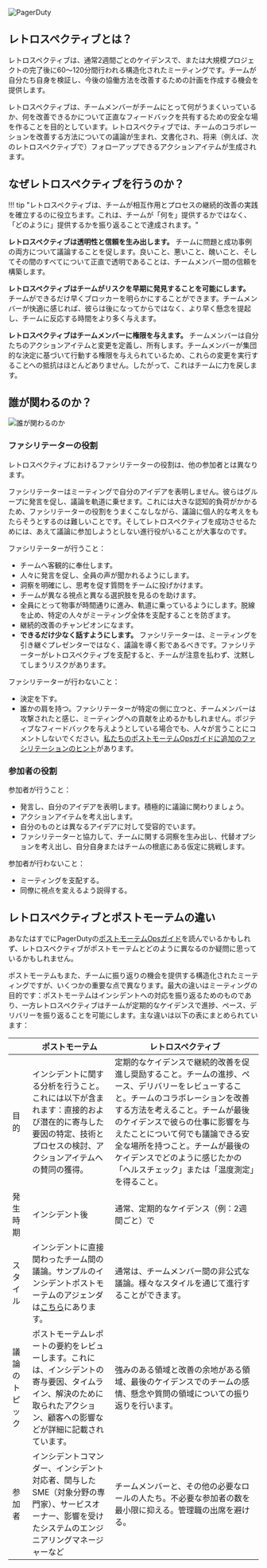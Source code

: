 ![PagerDuty](/assets/images/headers/Retros-GettingStarted.png)

## レトロスペクティブとは？
レトロスペクティブは、通常2週間ごとのケイデンスで、または大規模プロジェクトの完了後に60〜120分間行われる構造化されたミーティングです。チームが自分たち自身を検証し、今後の協働方法を改善するための計画を作成する機会を提供します。

レトロスペクティブは、チームメンバーがチームにとって何がうまくいっているか、何を改善できるかについて正直なフィードバックを共有するための安全な場を作ることを目的としています。レトロスペクティブでは、チームのコラボレーションを改善する方法についての議論が生まれ、文書化され、将来（例えば、次のレトロスペクティブで）フォローアップできるアクションアイテムが生成されます。

## なぜレトロスペクティブを行うのか？

!!! tip "レトロスペクティブは、チームが相互作用とプロセスの継続的改善の実践を確立するのに役立ちます。これは、チームが「何を」提供するかではなく、「どのように」提供するかを振り返ることで達成されます。"

**レトロスペクティブは透明性と信頼を生み出します。** チームに問題と成功事例の両方について議論することを促します。良いこと、悪いこと、醜いこと、そしてその間のすべてについて正直で透明であることは、チームメンバー間の信頼を構築します。

**レトロスペクティブはチームがリスクを早期に発見することを可能にします。** チームができるだけ早くブロッカーを明らかにすることができます。チームメンバーが快適に感じれば、彼らは後になってからではなく、より早く懸念を提起し、チームに反応する時間をより多く与えます。

**レトロスペクティブはチームメンバーに権限を与えます。** チームメンバーは自分たちのアクションアイテムと変更を定義し、所有します。チームメンバーが集団的な決定に基づいて行動する権限を与えられているため、これらの変更を実行することへの抵抗はほとんどありません。したがって、これはチームに力を戻します。

## 誰が関わるのか？

![誰が関わるのか](/assets/images/whos_involved_in_a_retro.png)

### ファシリテーターの役割
レトロスペクティブにおけるファシリテーターの役割は、他の参加者とは異なります。

ファシリテーターはミーティングで自分のアイデアを表明しません。彼らはグループに発言を促し、議論を軌道に乗せます。これには大きな認知的負荷がかかるため、ファシリテーターの役割をうまくこなしながら、議論に個人的な考えをもたらそうとするのは難しいことです。そしてレトロスペクティブを成功させるためには、あえて議論に参加しようとしない進行役がいることが大事なのです。

ファシリテーターが行うこと：

- チームへ客観的に奉仕します。
- 人々に発言を促し、全員の声が聞かれるようにします。
- 洞察を明確にし、思考を促す質問をチームに投げかけます。
- チームが異なる視点と異なる選択肢を見るのを助けます。
- 全員にとって物事が時間通りに進み、軌道に乗っているようにします。脱線を止め、特定の人々がミーティング全体を支配することを防ぎます。
- 継続的改善のチャンピオンになます。
- **できるだけ少なく話すようにします。** ファシリテーターは、ミーティングを引き継ぐプレゼンターではなく、議論を導く影であるべきです。ファシリテーターがレトロスペクティブを支配すると、チームが注意を払わず、沈黙してしまうリスクがあります。

ファシリテーターが行わないこと：

- 決定を下す。
- 誰かの肩を持つ。ファシリテーターが特定の側に立つと、チームメンバーは攻撃されたと感じ、ミーティングへの貢献を止めるかもしれません。ポジティブなフィードバックを与えようとしている場合でも、人々が言うことにコメントしないでください。[私たちのポストモーテムOpsガイドに追加のファシリテーションのヒント](https://postmortems.pagerduty.com/meeting/#facilitation-tips)があります。

### 参加者の役割

参加者が行うこと：

- 発言し、自分のアイデアを表明します。積極的に議論に関わりましょう。
- アクションアイテムを考え出します。
- 自分のものとは異なるアイデアに対して受容的でいます。
- ファシリテーターと協力して、チームに関する洞察を生み出し、代替オプションを考え出し、自分自身またはチームの根底にある仮定に挑戦します。

参加者が行わないこと：

- ミーティングを支配する。
- 同僚に視点を変えるよう説得する。

## レトロスペクティブとポストモーテムの違い
あなたはすでにPagerDutyの[ポストモーテムOpsガイド](https://postmortems.pagerduty.co.jp/)を読んでいるかもしれず、レトロスペクティブがポストモーテムとどのように異なるのか疑問に思っているかもしれません。

ポストモーテムもまた、チームに振り返りの機会を提供する構造化されたミーティングですが、いくつかの重要な点で異なります。最大の違いはミーティングの目的です：ポストモーテムはインシデントへの対応を振り返るためのものであり、一方レトロスペクティブはチームが定期的なケイデンスで進捗、ペース、デリバリーを振り返ることを可能にします。主な違いは以下の表にまとめられています：

| | ポストモーテム | レトロスペクティブ |
|---|---|---|
| 目的 | インシデントに関する分析を行うこと。これには以下が含まれます：直接的および潜在的に寄与した要因の特定、技術とプロセスの検討、アクションアイテムへの賛同の獲得。 | 定期的なケイデンスで継続的改善を促進し奨励すること。チームの進捗、ペース、デリバリーをレビューすること。チームのコラボレーションを改善する方法を考えること。チームが最後のケイデンスで彼らの仕事に影響を与えたことについて何でも議論できる安全な場所を持つこと。チームが最後のケイデンスでどのように感じたかの「ヘルスチェック」または「温度測定」を得ること。 |
| 発生時期 | インシデント後 | 通常、定期的なケイデンス（例：2週間ごと）で |
| スタイル | インシデントに直接関わったチーム間の議論。サンプルのインシデントポストモーテムのアジェンダは[こちら](https://postmortems.pagerduty.co.jp/meeting/#agenda)にあります。| 通常は、チームメンバー間の非公式な議論。様々なスタイルを通じて進行することができます。 |
| 議論のトピック | ポストモーテムレポートの要約をレビューします。これには、インシデントの寄与要因、タイムライン、解決のために取られたアクション、顧客への影響などが詳細に記載されています。 | 強みのある領域と改善の余地がある領域、最後のケイデンスでのチームの感情、懸念や質問の領域についての振り返りを行います。 |
| 参加者 | インシデントコマンダー、インシデント対応者、関与したSME（対象分野の専門家）、サービスオーナー、影響を受けたシステムのエンジニアリングマネージャーなど | チームメンバーと、その他の必要なロールの人たち。不必要な参加者の数を最小限に抑える。管理職の出席を避ける。 |
